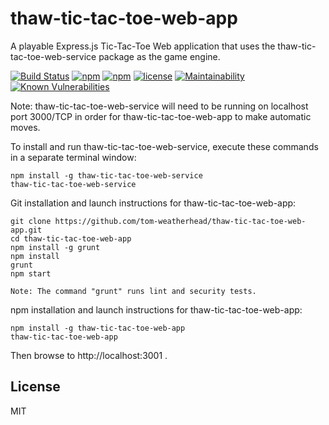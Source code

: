 # thaw-tic-tac-toe-web-app
A playable Express.js Tic-Tac-Toe Web application that uses the thaw-tic-tac-toe-web-service package as the game engine.

[![Build Status](https://secure.travis-ci.org/tom-weatherhead/thaw-tic-tac-toe-web-app.svg)](https://travis-ci.org/tom-weatherhead/thaw-tic-tac-toe-web-app)
[![npm](https://img.shields.io/npm/v/thaw-tic-tac-toe-web-app.svg)](https://www.npmjs.com/package/thaw-tic-tac-toe-web-app)
[![npm](https://img.shields.io/npm/dm/thaw-tic-tac-toe-web-app.svg)](https://www.npmjs.com/package/thaw-tic-tac-toe-web-app)
[![license](https://img.shields.io/github/license/mashape/apistatus.svg)](https://github.com/tom-weatherhead/thaw-tic-tac-toe-web-app/blob/master/LICENSE)
[![Maintainability](https://api.codeclimate.com/v1/badges/c5242eb9f19df91a4da9/maintainability)](https://codeclimate.com/github/tom-weatherhead/thaw-tic-tac-toe-web-app/maintainability)
[![Known Vulnerabilities](https://snyk.io/test/github/tom-weatherhead/thaw-tic-tac-toe-web-app/badge.svg?targetFile=package.json&package-lock.json)](https://snyk.io/test/github/tom-weatherhead/thaw-tic-tac-toe-web-app?targetFile=package.json&package-lock.json)

Note: thaw-tic-tac-toe-web-service will need to be running on localhost port 3000/TCP in order for thaw-tic-tac-toe-web-app to make automatic moves.

To install and run thaw-tic-tac-toe-web-service, execute these commands in a separate terminal window:

```
npm install -g thaw-tic-tac-toe-web-service
thaw-tic-tac-toe-web-service
```

Git installation and launch instructions for thaw-tic-tac-toe-web-app:

```
git clone https://github.com/tom-weatherhead/thaw-tic-tac-toe-web-app.git
cd thaw-tic-tac-toe-web-app
npm install -g grunt
npm install
grunt
npm start
```

	Note: The command "grunt" runs lint and security tests.

npm installation and launch instructions for thaw-tic-tac-toe-web-app:

```
npm install -g thaw-tic-tac-toe-web-app
thaw-tic-tac-toe-web-app
```

Then browse to http://localhost:3001 .

## License
MIT
